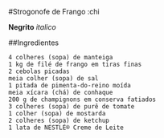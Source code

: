 #Strogonofe de Frango :chi

**Negrito**
_italico_

##Ingredientes

    4 colheres (sopa) de manteiga
    1 kg de filé de frango em tiras finas
    2 cebolas picadas
    meia colher (sopa) de sal
    1 pitada de pimenta-do-reino moída
    meia xícara (chá) de conhaque
    200 g de champignons em conserva fatiados
    3 colheres (sopa) de purê de tomate
    1 colher (sopa) de mostarda
    2 colheres (sopa) de ketchup
    1 lata de NESTLÉ® Creme de Leite




